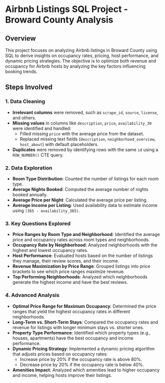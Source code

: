 # Airbnb Listings SQL Project - Broward County Analysis

## Overview
This project focuses on analyzing Airbnb listings in Broward County using SQL to derive insights on occupancy rates, pricing, host performance, and dynamic pricing strategies. The objective is to optimize both revenue and occupancy for Airbnb hosts by analyzing the key factors influencing booking trends.

## Steps Involved

### 1. Data Cleaning
- **Irrelevant columns** were removed, such as `scrape_id`, `source`, `license`, and others.
- **Missing values** in columns like `description`, `price`, `availability_30` were identified and handled:
  - Filled missing `price` with the average price from the dataset.
  - Replaced missing text fields (`description`, `neighborhood_overview`, `host_about`) with default placeholders.
- **Duplicates** were removed by identifying rows with the same `id` using a `ROW_NUMBER()` CTE query.

### 2. Data Exploration
- **Room Type Distribution**: Counted the number of listings for each room type.
- **Average Nights Booked**: Computed the average number of nights booked annually.
- **Average Price per Night**: Calculated the average price per listing.
- **Average Income per Listing**: Used availability data to estimate income using `(365 - availability_365)`.

### 3. Key Questions Explored
- **Price Ranges by Room Type and Neighborhood**: Identified the average price and occupancy rates across room types and neighborhoods.
- **Occupancy Rate by Neighborhood**: Analyzed neighborhoods with the highest and lowest occupancy rates.
- **Host Performance**: Evaluated hosts based on the number of listings they manage, their review scores, and their income.
- **Revenue Maximization by Price Range**: Grouped listings into price brackets to see which price ranges maximize revenue.
- **Top Performing Neighborhoods**: Analyzed which neighborhoods generate the highest income and have the best reviews.

### 4. Advanced Analysis
- **Optimal Price Range for Maximum Occupancy**: Determined the price ranges that yield the highest occupancy rates in different neighborhoods.
- **Long-Term vs. Short-Term Stays**: Compared the occupancy rates and revenue for listings with longer minimum stays vs. shorter ones.
- **Property Type Performance**: Identified which property types (e.g., houses, apartments) have the best occupancy and income performance.
- **Dynamic Pricing Strategy**: Implemented a dynamic pricing algorithm that adjusts prices based on occupancy rates:
  - Increase price by 20% if the occupancy rate is above 80%.
  - Decrease price by 20% if the occupancy rate is below 40%.
- **Amenities Impact**: Analyzed which amenities lead to higher occupancy and income, helping hosts improve their listings.
